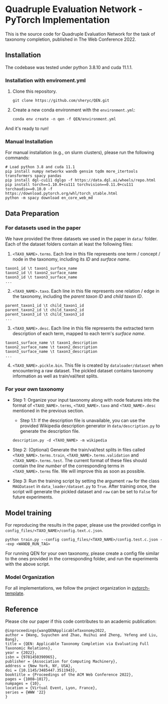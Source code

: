 # Quadruple Evaluation Network - PyTorch Implementation

This is the source code for Quadruple Evaluation Network for the task of taxonomy completion, published in The Web Conference 2022.

## Installation

The codebase was tested under python 3.8.10 and cuda 11.1.1.

### Installation with enviroment.yml

1. Clone this repository.

   ```
   git clone https://github.com/sheryc/QEN.git
   ```

2. Create a new conda environment with the ```environment.yml```:

   ```
   conda env create -n qen -f QEN/environment.yml
   ```

And it's ready to run!

### Manual Installation

For manual installation (e.g., on slurm clusters), please run the following commands:

```
# Load python 3.8 and cuda 11.1
pip install numpy networkx wandb gensim tqdm more_itertools transformers spacy pandas
pip install dgl-cu111 dglgo -f https://data.dgl.ai/wheels/repo.html
pip install torch==1.10.0+cu111 torchvision==0.11.0+cu111 torchaudio==0.10.0 -f https://download.pytorch.org/whl/torch_stable.html
python -m spacy download en_core_web_md
```

## Data Preparation

### For datasets used in the paper

We have provided the three datasets we used in the paper in ```data/``` folder. Each of the dataset folders contain at least the following files:

1. ``<TAXO_NAME>.terms``. Each line in this file represents one term / concept / node in the taxonomy, including its *ID* and *surface name*.

```
taxon1_id \t taxon1_surface_name
taxon2_id \t taxon2_surface_name
taxon3_id \t taxon3_surface_name
...
```

2. ``<TAXO_NAME>.taxo``. Each line in this file represents one relation / edge in the taxonomy, including the *parent taxon ID* and *child taxon ID*.

```
parent_taxon1_id \t child_taxon1_id
parent_taxon2_id \t child_taxon2_id
parent_taxon3_id \t child_taxon3_id
...
```

3. ``<TAXO_NAME>.desc``. Each line in this file represents the extracted term description of each term, mapped to each term's *surface name*.

```
taxon1_surface_name \t taxon1_description
taxon2_surface_name \t taxon2_description
taxon3_surface_name \t taxon3_description
...
```

4. ``<TAXO_NAME>.pickle.bin``. This file is created by ``dataloader/dataset`` when encountering a raw dataset. The pickled dataset contains taxonomy information as well as train/val/test splits.

### For your own taxonomy

* Step 1: Organize your input taxonomy along with node features into the format of ``<TAXO_NAME>.terms``, ``<TAXO_NAME>.taxo`` and ``<TAXO_NAME>.desc`` mentioned in the previous section.

  * Step 1.1: If the description file is unavailable, you can use the provided Wikipedia description generator in ``data/description.py`` to generate the description file.

   ```
   description.py -d <TAXO_NAME> -m wikipedia
   ```

* Step 2: (Optional) Generate the train/val/test splits in files called ``<TAXO_NAME>.terms.train``, ``<TAXO_NAME>.terms.validation`` and ``<TAXO_NAME>.terms.test``. The current format of these files should contain the *line number* of the corresponding terms in ``<TAXO_NAME>.terms`` file. We will improve this as soon as possible.

* Step 3: Run the training script by setting the argument `raw` for the class `MAGDataset` in `data_loader/dataset.py` to `True`. After training once, the script will generate the pickled dataset and `raw` can be set to `False` for future experiments.

## Model training

For reproducing the results in the paper, please use the provided configs in `config_files/<TAXO_NAME>/config.text.c.json`.

```
python train.py --config config_files/<TAXO_NAME>/config.test.c.json --exp <WANDB_RUN_TAG>
```

For running QEN for your own taxonomy, please create a config file similar to the ones provided in the corresponding folder, and run the experiments with the above script.


### Model Organization

For all implementations, we follow the project organization in [pytorch-template](https://github.com/victoresque/pytorch-template).

## Reference

Please cite our paper if this code contributes to an academic publication:

```
@inproceedings{wangQENApplicableTaxonomy2022,
author = {Wang, Suyuchen and Zhao, Ruihui and Zheng, Yefeng and Liu, Bang},
title = {QEN: Applicable Taxonomy Completion via Evaluating Full Taxonomic Relations},
year = {2022},
isbn = {9781450390965},
publisher = {Association for Computing Machinery},
address = {New York, NY, USA},
doi = {10.1145/3485447.3511943},
booktitle = {Proceedings of the ACM Web Conference 2022},
pages = {1008–1017},
numpages = {10},
location = {Virtual Event, Lyon, France},
series = {WWW '22}
}
```
